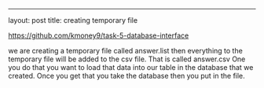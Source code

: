 ---
layout: post
title:  creating temporary file 

https://github.com/kmoney9/task-5-database-interface

we are creating a temporary file called answer.list then everything to the temporary file will be added to the csv file. That is called answer.csv One you do that you want to load that data into our table in the database that we created. Once you get that you take the database then you put in the file.


